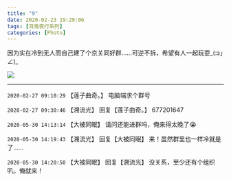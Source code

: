 ```yaml
---
title: "9"
date: 2020-02-23 19:29:06
tags: [百鬼夜行系列]
categories: [Photo]
---
```


<p>因为实在冷到无人而自己建了个京关同好群……可逆不拆，希望有人一起玩耍_(:з」∠)_</p>

![](https://imglf6.nosdn0.126.net/img/dHhjSGozcjA1Mm5Ueis4UStxQUhzWjN6OGZ3NFJIakpXV1h5MUV1OUxwN3dmcDhNeXRQVnp3PT0.jpg)

<!-- more -->

---

`2020-02-27 09:10:29` 【莲子曲奇。】 电脑端求个群号

`2020-02-27 09:30:46` 【溯流光】 回复【莲子曲奇。】 677201647

`2020-05-30 14:13:14` 【大被同眠】 请问还能进群吗，俺来得太晚了😭

`2020-05-30 14:19:43` 【溯流光】 回复【大被同眠】 来！虽然群里也一样冷就是了……

`2020-05-30 14:20:50` 【大被同眠】 回复【溯流光】 没关系，至少还有个组织叭。俺就来！
